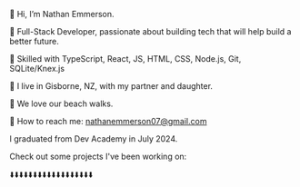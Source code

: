 🙏 Hi, I’m Nathan Emmerson.

🔨 Full-Stack Developer, passionate about building tech that will help build a better future.

📢 Skilled with TypeScript, React, JS, HTML, CSS, Node.js, Git, SQLite/Knex.js

🌄 I live in Gisborne, NZ, with my partner and daughter.

🌊 We love our beach walks.

📧 How to reach me: nathanemmerson07@gmail.com

I graduated from Dev Academy in July 2024.

Check out some projects I've been working on:

⬇️⬇️⬇️⬇️⬇️⬇️⬇️⬇️⬇️⬇️⬇️⬇️⬇️⬇️⬇️⬇️⬇️⬇️

